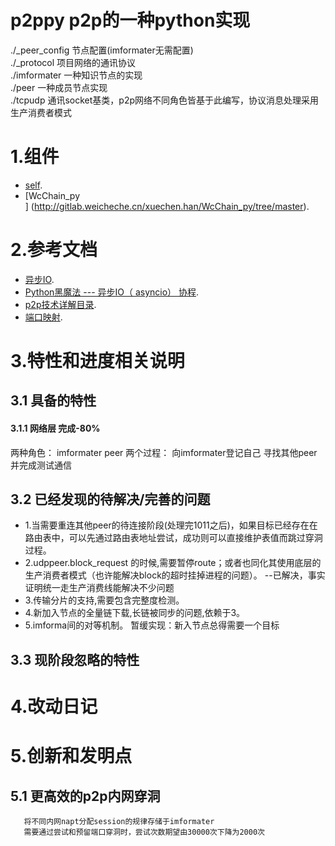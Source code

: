 ﻿# p2ppy p2p的一种python实现

./_peer_config  节点配置(imformater无需配置) <br>
./_protocol 项目网络的通讯协议 <br>
./imformater 一种知识节点的实现  <br>
./peer 一种成员节点实现  <br>
./tcpudp 通讯socket基类，p2p网络不同角色皆基于此编写，协议消息处理采用生产消费者模式 <br>


# 1.组件

* [self](http://gitlab.weicheche.cn/xuechen.han/p2ppy).
* [WcChain_py <main>] (http://gitlab.weicheche.cn/xuechen.han/WcChain_py/tree/master).

# 2.参考文档

* [异步IO](https://www.liaoxuefeng.com/wiki/0014316089557264a6b348958f449949df42a6d3a2e542c000/00143208573480558080fa77514407cb23834c78c6c7309000).
* [Python黑魔法 --- 异步IO（ asyncio） 协程](http://python.jobbole.com/87310/).
* [p2p技术详解目录](http://www.52im.net/thread-50-1-1.html).
* [端口映射](https://blog.csdn.net/xiaoxianerqq/article/details/50363655).


# 3.特性和进度相关说明
## 3.1 具备的特性
#### 3.1.1 网络层 完成-80%
   两种角色： imformater peer
   两个过程： 向imformater登记自己 寻找其他peer并完成测试通信

## 3.2 已经发现的待解决/完善的问题
* 1.当需要重连其他peer的待连接阶段(处理完1011之后)，如果目标已经存在在路由表中，可以先通过路由表地址尝试，成功则可以直接维护表值而跳过穿洞过程。
* 2.udppeer.block_request 的时候,需要暂停route；或者也同化其使用底层的生产消费者模式（也许能解决block的超时挂掉进程的问题）。
  --已解决，事实证明统一走生产消费线能解决不少问题
* 3.传输分片的支持,需要包含完整度检测。
* 4.新加入节点的全量链下载,长链被同步的问题,依赖于3。
* 5.imforma间的对等机制。   暂缓实现：新入节点总得需要一个目标

## 3.3 现阶段忽略的特性


# 4.改动日记

#  5.创新和发明点

## 5.1 更高效的p2p内网穿洞
       将不同内网napt分配session的规律存储于imformater
       需要通过尝试和预留端口穿洞时，尝试次数期望由30000次下降为2000次